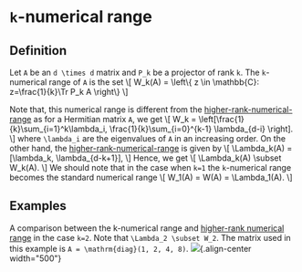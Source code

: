 ``k``-numerical range
=====================

Definition
----------

Let ``A`` be an ``d \times d`` matrix and ``P_k`` be a projector of
rank ``k``. The ``k``-numerical range of ``A`` is the set \\\[ W_k(A) =
\left\\{ z \in \mathbb{C}: z=\frac{1}{k}\Tr P_k A \right\\} \\\]

Note that, this numerical range is different from the
[higher-rank-numerical-range](/numerical-range/generalizations/higher-rank-numerical-range)
as for a Hermitian matrix ``A``, we get \\\[ W_k =
\left\[\frac{1}{k}\sum\_{i=1}^k\lambda_i,
\frac{1}{k}\sum\_{i=0}^{k-1} \lambda\_{d-i} \right\]. \\\] where
``\lambda_i`` are the eigenvalues of ``A`` in an increasing order. On
the other hand, the
[higher-rank-numerical-range](/numerical-range/generalizations/higher-rank-numerical-range)
is given by \\\[ \Lambda_k(A) = \[\lambda_k, \lambda\_{d-k+1}\], \\\]
Hence, we get \\\[ \Lambda_k(A) \subset W_k(A). \\\] We should note
that in the case when ``k=1`` the ``k``-numerical range becomes the
standard numerical range \\\[ W_1(A) = W(A) = \Lambda_1(A). \\\]

Examples
--------

A comparison between the k-numerical range and [higher-rank numerical
range](/numerical-range/generalizations/higher-rank-numerical-range) in
the case ``k=2``. Note that ``\Lambda_2 \subset W_2``. The matrix used
in this example is ``A = \mathrm{diag}(1, 2, 4, 8)``.
![](/numerical-range/examples/k-range.png){.align-center width="500"}
